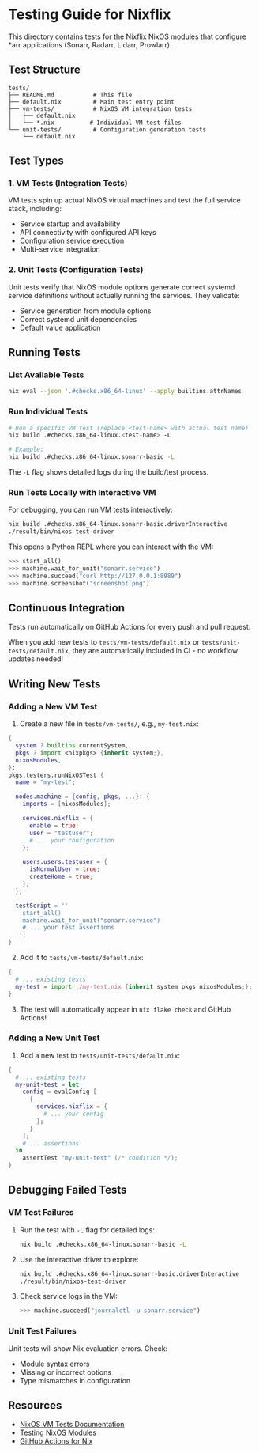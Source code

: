 # Testing Guide for Nixflix

This directory contains tests for the Nixflix NixOS modules that configure \*arr applications (Sonarr, Radarr, Lidarr, Prowlarr).

## Test Structure

```
tests/
├── README.md           # This file
├── default.nix         # Main test entry point
├── vm-tests/           # NixOS VM integration tests
│   ├── default.nix
│   └── *.nix          # Individual VM test files
└── unit-tests/         # Configuration generation tests
    └── default.nix
```

## Test Types

### 1. VM Tests (Integration Tests)

VM tests spin up actual NixOS virtual machines and test the full service stack, including:

- Service startup and availability
- API connectivity with configured API keys
- Configuration service execution
- Multi-service integration

### 2. Unit Tests (Configuration Tests)

Unit tests verify that NixOS module options generate correct systemd service definitions without actually running the services. They validate:

- Service generation from module options
- Correct systemd unit dependencies
- Default value application

## Running Tests

### List Available Tests

```bash
nix eval --json '.#checks.x86_64-linux' --apply builtins.attrNames
```

### Run Individual Tests

```bash
# Run a specific VM test (replace <test-name> with actual test name)
nix build .#checks.x86_64-linux.<test-name> -L

# Example:
nix build .#checks.x86_64-linux.sonarr-basic -L
```

The `-L` flag shows detailed logs during the build/test process.

### Run Tests Locally with Interactive VM

For debugging, you can run VM tests interactively:

```bash
nix build .#checks.x86_64-linux.sonarr-basic.driverInteractive
./result/bin/nixos-test-driver
```

This opens a Python REPL where you can interact with the VM:

```python
>>> start_all()
>>> machine.wait_for_unit("sonarr.service")
>>> machine.succeed("curl http://127.0.0.1:8989")
>>> machine.screenshot("screenshot.png")
```

## Continuous Integration

Tests run automatically on GitHub Actions for every push and pull request.

When you add new tests to `tests/vm-tests/default.nix` or `tests/unit-tests/default.nix`, they are automatically included in CI - no workflow updates needed!

## Writing New Tests

### Adding a New VM Test

1. Create a new file in `tests/vm-tests/`, e.g., `my-test.nix`:

```nix
{
  system ? builtins.currentSystem,
  pkgs ? import <nixpkgs> {inherit system;},
  nixosModules,
}:
pkgs.testers.runNixOSTest {
  name = "my-test";

  nodes.machine = {config, pkgs, ...}: {
    imports = [nixosModules];

    services.nixflix = {
      enable = true;
      user = "testuser";
      # ... your configuration
    };

    users.users.testuser = {
      isNormalUser = true;
      createHome = true;
    };
  };

  testScript = ''
    start_all()
    machine.wait_for_unit("sonarr.service")
    # ... your test assertions
  '';
}
```

2. Add it to `tests/vm-tests/default.nix`:

```nix
{
  # ... existing tests
  my-test = import ./my-test.nix {inherit system pkgs nixosModules;};
}
```

3. The test will automatically appear in `nix flake check` and GitHub Actions!

### Adding a New Unit Test

1. Add a new test to `tests/unit-tests/default.nix`:

```nix
{
  # ... existing tests
  my-unit-test = let
    config = evalConfig [
      {
        services.nixflix = {
          # ... your config
        };
      }
    ];
    # ... assertions
  in
    assertTest "my-unit-test" (/* condition */);
}
```

## Debugging Failed Tests

### VM Test Failures

1. Run the test with `-L` flag for detailed logs:

   ```bash
   nix build .#checks.x86_64-linux.sonarr-basic -L
   ```

2. Use the interactive driver to explore:

   ```bash
   nix build .#checks.x86_64-linux.sonarr-basic.driverInteractive
   ./result/bin/nixos-test-driver
   ```

3. Check service logs in the VM:
   ```python
   >>> machine.succeed("journalctl -u sonarr.service")
   ```

### Unit Test Failures

Unit tests will show Nix evaluation errors. Check:

- Module syntax errors
- Missing or incorrect options
- Type mismatches in configuration

## Resources

- [NixOS VM Tests Documentation](https://nixos.org/manual/nixos/stable/#sec-nixos-tests)
- [Testing NixOS Modules](https://nix.dev/tutorials/nixos/integration-testing-using-virtual-machines)
- [GitHub Actions for Nix](https://github.com/DeterminateSystems/nix-installer)

